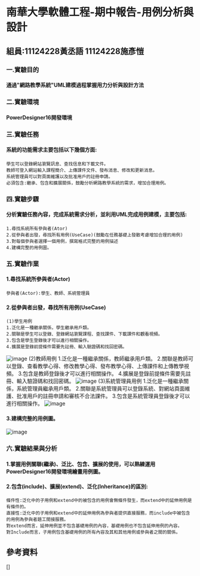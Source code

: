 # 南華大學軟體工程-期中報告-用例分析與設計
## 組員:11124228黃丞語 11124228施彥愷
### 一.實驗目的
#### 通過"網路教學系統"UML建模過程掌握用力分析與設計方法
### 二.實驗環境
#### PowerDesigner16開發環境
### 三.實驗任務
#### 系統的功能需求主要包括以下幾個方面:
    學生可以登錄網站瀏覽訊息、查找信息和下載文件。
    教師可登入網站輸入課程簡介、上傳課件文件、發布消息、修改和更新消息。
    系統管理員可以對頁面維護以及批准用戶的註冊申請。
    必須包含:繼承、包含和擴展關係，鼓勵分析網路教學系統的需求，增加合理用例。
### 四.實驗步驟
#### 分析實驗任務內容，完成系統需求分析，並利用UML完成用例建模，主要包括:
    1.尋找系統所有參與者(Ator)
    2.從參與者出發，尋找所有用例(UseCase)(鼓勵在任務基礎上發散考慮增加合理的用例)
    3.對每個參與者選擇一個用例，撰寫格式完整的用例描述
    4.建構完整的用例圖。
### 五.實驗作業
#### 1.尋找系統所參與者(Actor)
    參與者(Actor):學生、教師、系統管理員
#### 2.從參與者出發，尋找所有用例(UseCase)
    (1)學生用例
    1.泛化是一種繼承關係，學生繼承用戶類。
    2.關聯是學生可以登錄、登錄網站瀏覽課程、查找課件、下載課件和觀看視頻。
    3.包含是學生登錄後才可以進行相關操作。
    4.擴展是登錄前提條件需要先註冊、輸入驗證碼和找回密碼。
![image]()
    (2)教師用例
    1.泛化是一種繼承關係，教師繼承用戶類。
    2.關聯是教師可以登錄、查看教學心得、修改教學心得、發布教學心得、上傳課件和上傳教學視頻。
    3.包含是教師登錄後才可以進行相關操作。
    4.擴展是登錄前提條件需要先註冊、輸入驗證碼和找回密碼。
![image]()
    (3)系統管理員用例
    1.泛化是一種繼承關係，系統管理員繼承用戶類。
    2.關聯是系統管理員可以登錄系統、對網站頁面維護、批准用戶的註冊申請和審核不合法課件。
    3.包含是系統管理員登錄後才可以進行相關操作。
![image]()
#### 3.建構完整的用例圖。
![image]()
### 六.實驗結果與分析
#### 1.掌握用例關聯(繼承)、泛比、包含、擴展的使用，可以熟練運用PowerDesigner16開發環境繪畫用例圖。
#### 2.包含(include)、擴展(extend)、泛化(Inheritance)的區別:
    條件性:泛化中的子用例和extend中的被包含的用例會無條件發生，而extend中的延伸用例是有條件的。
    直接性:泛化中的子用例和extend中的延伸用例為參與者提供直接服務，而include中被包含的用例為參與者題工間接服務。
    對extend而言，延伸用例並不包含基礎用例的內容，基礎用例也不包含延伸用例的內容。
    對Include而言，子用例包含基礎用例的所有內容及其和其他用例或參與者之間的關係。
## 參考資料
[]
